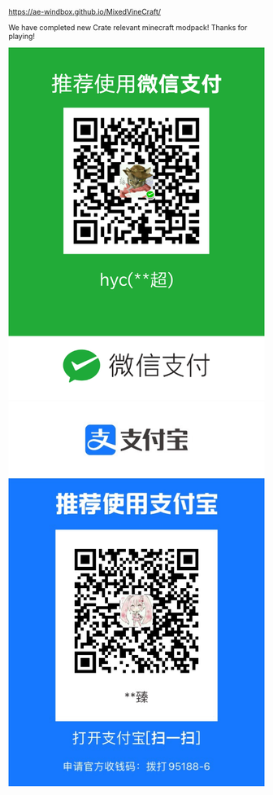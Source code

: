 https://ae-windbox.github.io/MixedVineCraft/

We have completed new Crate relevant minecraft modpack! Thanks for playing! 

![money](./asset/taofan.png)
![money](./asset/weiqian.jpg)